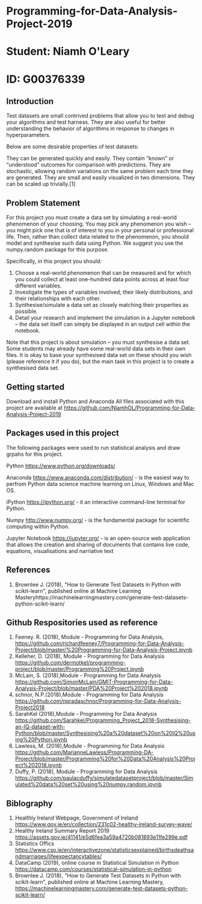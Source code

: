 # Programming-for-Data-Analysis-Project-2019 #
# Student: Niamh O'Leary #
# ID: G00376339 #

## Introduction ##

Test datasets are small contrived problems that allow you to test and debug your algorithms and test harness. They are also useful for better understanding the behavior of algorithms in response to changes in hyperparameters.

Below are some desirable properties of test datasets:

They can be generated quickly and easily.
They contain “known” or “understood” outcomes for comparison with predictions.
They are stochastic, allowing random variations on the same problem each time they are generated.
They are small and easily visualized in two dimensions.
They can be scaled up trivially.[1]

## Problem Statement ##

For this project you must create a data set by simulating a real-world phenomenon of
your choosing. You may pick any phenomenon you wish – you might pick one that is
of interest to you in your personal or professional life. Then, rather than collect data
related to the phenomenon, you should model and synthesise such data using Python.
We suggest you use the numpy.random package for this purpose.

Specifically, in this project you should:
1. Choose a real-world phenomenon that can be measured and for which you could
   collect at least one-hundred data points across at least four different variables.
2. Investigate the types of variables involved, their likely distributions, and their
   relationships with each other.
3. Synthesise/simulate a data set as closely matching their properties as possible.
4. Detail your research and implement the simulation in a Jupyter notebook – the
   data set itself can simply be displayed in an output cell within the notebook.
    
Note that this project is about simulation – you must synthesise a data set. Some
students may already have some real-world data sets in their own files. It is okay to
base your synthesised data set on these should you wish (please reference it if you do),
but the main task in this project is to create a synthesised data set.

## Getting started ##

Download and install Python and Anaconda 
All files associated with this project are available at https://github.com/NiamhOL/Programming-for-Data-Analysis-Project-2019

## Packages used in this project ##

The following packages were used to run statistical analysis and draw grpahs for this project.

Python https://www.python.org/downloads/

Anaconda https://www.anaconda.com/distribution/ - is the easiest way to perfrom Python data science machine learning on Linux, Windows and Mac OS.

iPython https://ipython.org/ - it an interactive command-line terminal for Python.

Numpy http://www.numpy.org/ - is the fundamental package for scientific computing within Python.

Jupyter Notebook https://jupyter.org/ - is an open-source web application that allows the creation and sharing of documents that contains live code, equations, visualisations and narriative text

## References ##
1. Brownlee J. (2018), "How to Generate Test Datasets in Python with scikit-learn", published online at Machine Learning Masteryhttps://machinelearningmastery.com/generate-test-datasets-python-scikit-learn/

## Github Respositories used as reference ## 
1. Feeney. R. (2018), Module - Programming for Data Analysis, https://github.com/richardfeeney7/Programming-for-Data-Analysis-Project/blob/master/%20Programming-for-Data-Analysis-Project.ipynb
2. Kelleher, D. (2018), Module - Programming for Data Analysis https://github.com/dermotkel/programming-project/blob/master/Programming%20Project.ipynb
3. McLain, S. (2018),Module - Programming for Data Analysis https://github.com/SimonMcLain/GMIT-Programming-for-Data-Analysis-Project/blob/master/PDA%20Project%202018.ipynb
4. schnor, N.P.(2018),Module - Programming for Data Analysis  https://github.com/npradaschnor/Programming-for-Data-Analysis-Project2018
5. SarahKel (2018),Module - Programming for Data Analysis https://github.com/Sarahkel/Programming_Project_2018-Synthesising-an-IQ-dataset-with-Python/blob/master/Synthesising%20a%20dataset%20on%20IQ%20using%20Python.ipynb
6. Lawless, M. (2018),Module - Programming for Data Analysis   https://github.com/MarianneLawless/Programming-DA-Project/blob/master/Programming%20for%20Data%20Analysis%20Project%202018.ipynb
7. Duffy, P. (2018), Module - Programming for Data Analysis   https://github.com/paulacduffy/simulatedatasetproject/blob/master/Simulated%20data%20set%20using%20numpy.random.ipynb

## Biblography ##
1. Healthly Ireland Webpage, Government of Ireland https://www.gov.ie/en/collection/231c02-healthy-ireland-survey-wave/
2. Healthy Ireland Summary Report 2019 https://assets.gov.ie/41141/e5d6fea3a59a4720b081893e11fe299e.pdf
3. Statistics Offics https://www.cso.ie/en/interactivezone/statisticsexplained/birthsdeathsandmarriages/lifeexpectancytables/
4. DataCamp (2019), online course in Statistical Simulation in Python   https://datacamp.com/courses/statistical-simulation-in-python
5. Brownlee J. (2018), "How to Generate Test Datasets in Python with scikit-learn", published online at Machine Learning Mastery,  https://machinelearningmastery.com/generate-test-datasets-python-scikit-learn/


